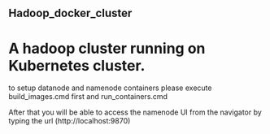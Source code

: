 ## Hadoop_docker_cluster
# A hadoop cluster running on Kubernetes cluster.

to setup datanode and namenode containers please execute build_images.cmd first and run_containers.cmd

After that you will be able to access the namenode UI from the navigator by typing the url (http://localhost:9870)
